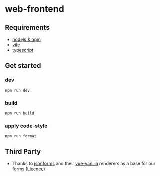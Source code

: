 # web-frontend

## Requirements

- [nodejs & npm](https://nodejs.org/en/)
- [vite](https://github.com/vitejs/vite)
- [typescript](https://www.typescriptlang.org/)

## Get started

### dev

```shell
npm run dev
```

### build

```shell
npm run build
```

### apply code-style

```shell
npm run format
```

## Third Party

- Thanks to [jsonforms](https://github.com/eclipsesource/jsonforms) and
  their [vue-vanilla](https://github.com/eclipsesource/jsonforms/tree/master/packages/vue/vue-vanilla) renderers as a
  base for our forms ([Licence](https://github.com/eclipsesource/jsonforms/blob/master/packages/vue/vue-vanilla/LICENSE))
